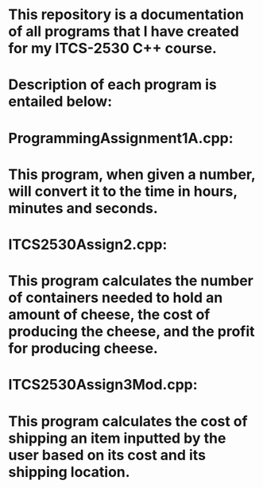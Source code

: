 # This repository is a documentation of all programs that I have created for my ITCS-2530 C++ course.
# Description of each program is entailed below:
#
# ProgrammingAssignment1A.cpp: 
# This program, when given a number, will convert it to the time in hours, minutes and seconds.
#
# ITCS2530Assign2.cpp:
# This program calculates the number of containers needed to hold an amount of cheese, the cost of producing the cheese, and the profit for producing cheese.
#
# ITCS2530Assign3Mod.cpp:
# This program calculates the cost of shipping an item inputted by the user based on its cost and its shipping location. 
